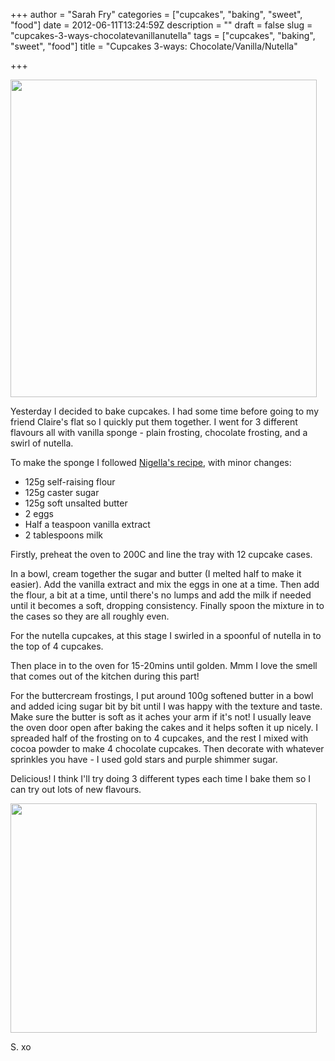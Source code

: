 +++
author = "Sarah Fry"
categories = ["cupcakes", "baking", "sweet", "food"]
date = 2012-06-11T13:24:59Z
description = ""
draft = false
slug = "cupcakes-3-ways-chocolatevanillanutella"
tags = ["cupcakes", "baking", "sweet", "food"]
title = "Cupcakes 3-ways: Chocolate/Vanilla/Nutella"

+++


<a href="http://sweetaspi.co.uk/content/images/2012/06/trio-cupcakes.jpg"><img class="aligncenter size-full wp-image-830" title="trio cupcakes" src="http://sweetaspi.co.uk/content/images/2012/06/trio-cupcakes.jpg" alt="" width="490" height="508" /></a>

Yesterday I decided to bake cupcakes. I had some time before going to my friend Claire's flat so I quickly put them together. I went for 3 different flavours all with vanilla sponge - plain frosting, chocolate frosting, and a swirl of nutella.

To make the sponge I followed <a href="http://www.nigella.com/recipes/view/cupcakes-146" target="_blank">Nigella's recipe</a>, with minor changes:
<ul>
	<li>125g self-raising flour</li>
	<li>125g caster sugar</li>
	<li>125g soft unsalted butter</li>
	<li>2 eggs</li>
	<li>Half a teaspoon vanilla extract</li>
	<li>2 tablespoons milk</li>
</ul>
Firstly, preheat the oven to 200C and line the tray with 12 cupcake cases.

In a bowl, cream together the sugar and butter (I melted half to make it easier). Add the vanilla extract and mix the eggs in one at a time. Then add the flour, a bit at a time, until there's no lumps and add the milk if needed until it becomes a soft, dropping consistency. Finally spoon the mixture in to the cases so they are all roughly even.

For the nutella cupcakes, at this stage I swirled in a spoonful of nutella in to the top of 4 cupcakes.

Then place in to the oven for 15-20mins until golden. Mmm I love the smell that comes out of the kitchen during this part!

For the buttercream frostings, I put around 100g softened butter in a bowl and added icing sugar bit by bit until I was happy with the texture and taste. Make sure the butter is soft as it aches your arm if it's not! I usually leave the oven door open after baking the cakes and it helps soften it up nicely. I spreaded half of the frosting on to 4 cupcakes, and the rest I mixed with cocoa powder to make 4 chocolate cupcakes. Then decorate with whatever sprinkles you have - I used gold stars and purple shimmer sugar.

Delicious! I think I'll try doing 3 different types each time I bake them so I can try out lots of new flavours.

<a href="http://sweetaspi.co.uk/content/images/2012/06/cutcupcake.jpg"><img class="aligncenter size-full wp-image-831" title="cutcupcake" src="http://sweetaspi.co.uk/content/images/2012/06/cutcupcake.jpg" alt="" width="490" height="367" /></a>

S. xo

